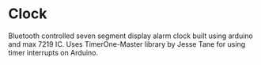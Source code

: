 # Clock

Bluetooth controlled seven segment display alarm clock built using arduino and max 7219 IC. Uses TimerOne-Master library by Jesse Tane for using timer interrupts on Arduino.


